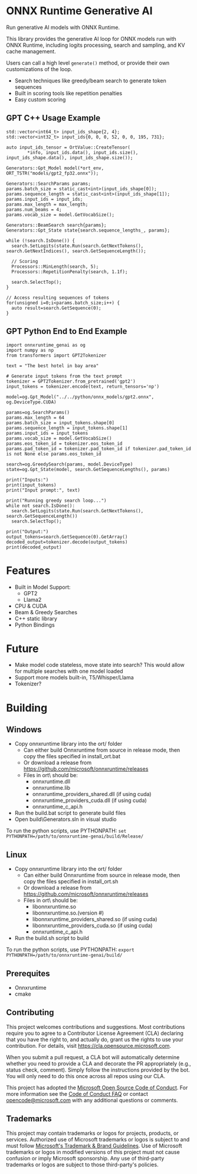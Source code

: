 # ONNX Runtime Generative AI

Run generative AI models with ONNX Runtime.

This library provides the generative AI loop for ONNX models run with ONNX Runtime, including logits processing, search and sampling, and KV cache management.

Users can call a high level `generate()` method, or provide their own customizations of the loop.

* Search techniques like greedy/beam search to generate token sequences
* Built in scoring tools like repetition penalties
* Easy custom scoring

## GPT C++ Usage Example

    std::vector<int64_t> input_ids_shape{2, 4};
    std::vector<int32_t> input_ids{0, 0, 0, 52, 0, 0, 195, 731};

    auto input_ids_tensor = OrtValue::CreateTensor(
            *info, input_ids.data(), input_ids.size(), input_ids_shape.data(), input_ids_shape.size());
     
    Generators::Gpt_Model model(*ort_env, ORT_TSTR("models/gpt2_fp32.onnx"));

    Generators::SearchParams params;
    params.batch_size = static_cast<int>(input_ids_shape[0]);
    params.sequence_length = static_cast<int>(input_ids_shape[1]);
    params.input_ids = input_ids;
    params.max_length = max_length;
    params.num_beams = 4;
    params.vocab_size = model.GetVocabSize();
 
    Generators::BeamSearch search{params};
    Generators::Gpt_State state{search.sequence_lengths_, params};
 
    while (!search.IsDone()) {
      search.SetLogits(state.Run(search.GetNextTokens(), search.GetNextIndices(), search.GetSequenceLength());
 
      // Scoring
      Processors::MinLength(search, 5);
      Processors::RepetitionPenalty(search, 1.1f);
 
      search.SelectTop();
    }

    // Access resulting sequences of tokens
    for(unsigned i=0;i<params.batch_size;i++) {
      auto result=search.GetSequence(0);
    }

## GPT Python End to End Example

    import onnxruntime_genai as og
    import numpy as np
    from transformers import GPT2Tokenizer

    text = "The best hotel in bay area"

    # Generate input tokens from the text prompt
    tokenizer = GPT2Tokenizer.from_pretrained('gpt2')
    input_tokens = tokenizer.encode(text, return_tensors='np')

    model=og.Gpt_Model("../../python/onnx_models/gpt2.onnx", og.DeviceType.CUDA)

    params=og.SearchParams()
    params.max_length = 64
    params.batch_size = input_tokens.shape[0]
    params.sequence_length = input_tokens.shape[1]
    params.input_ids = input_tokens
    params.vocab_size = model.GetVocabSize()
    params.eos_token_id = tokenizer.eos_token_id
    params.pad_token_id = tokenizer.pad_token_id if tokenizer.pad_token_id is not None else params.eos_token_id

    search=og.GreedySearch(params, model.DeviceType)
    state=og.Gpt_State(model, search.GetSequenceLengths(), params)

    print("Inputs:")
    print(input_tokens)
    print("Input prompt:", text)

    print("Running greedy search loop...")
    while not search.IsDone():
      search.SetLogits(state.Run(search.GetNextTokens(), search.GetSequenceLength())
      search.SelectTop();

    print("Output:")
    output_tokens=search.GetSequence(0).GetArray()
    decoded_output=tokenizer.decode(output_tokens)
    print(decoded_output)

# Features

* Built in Model Support:
  * GPT2
  * Llama2
* CPU & CUDA
* Beam & Greedy Searches
* C++ static library
* Python Bindings

# Future

* Make model code stateless, move state into search? This would allow for multiple searches with one model loaded
* Support more models built-in, T5/Whisper/Llama
* Tokenizer?

# Building

## Windows

* Copy onnxruntime library into the ort/ folder
  * Can either build Onnxruntime from source in release mode, then copy the files specified in install_ort.bat
  * Or download a release from https://github.com/microsoft/onnxruntime/releases
  * Files in ort\ should be:
    * onnxruntime.dll
    * onnxruntime.lib
    * onnxruntime_providers_shared.dll (if using cuda)
    * onnxruntime_providers_cuda.dll (if using cuda)
    * onnxruntime_c_api.h
* Run the build.bat script to generate build files
* Open build\Generators.sln in visual studio

To run the python scripts, use PYTHONPATH: `set PYTHONPATH=/path/to/onnxruntime-genai/build/Release/`

## Linux

* Copy onnxruntime library into the ort/ folder
  * Can either build Onnxruntime from source in release mode, then copy the files specified in install_ort.sh
  * Or download a release from https://github.com/microsoft/onnxruntime/releases
  * Files in ort\ should be:
    * libonnxruntime.so
    * libonnxruntime.so.(version #)
    * libonnxruntime_providers_shared.so (if using cuda)
    * libonnxruntime_providers_cuda.so (if using cuda)
    * onnxruntime_c_api.h
* Run the build.sh script to build

To run the python scripts, use PYTHONPATH: `export PYTHONPATH=/path/to/onnxruntime-genai/build/`

## Prerequites

* Onnxruntime
* cmake

## Contributing

This project welcomes contributions and suggestions.  Most contributions require you to agree to a
Contributor License Agreement (CLA) declaring that you have the right to, and actually do, grant us
the rights to use your contribution. For details, visit https://cla.opensource.microsoft.com.

When you submit a pull request, a CLA bot will automatically determine whether you need to provide
a CLA and decorate the PR appropriately (e.g., status check, comment). Simply follow the instructions
provided by the bot. You will only need to do this once across all repos using our CLA.

This project has adopted the [Microsoft Open Source Code of Conduct](https://opensource.microsoft.com/codeofconduct/).
For more information see the [Code of Conduct FAQ](https://opensource.microsoft.com/codeofconduct/faq/) or
contact [opencode@microsoft.com](mailto:opencode@microsoft.com) with any additional questions or comments.

## Trademarks

This project may contain trademarks or logos for projects, products, or services. Authorized use of Microsoft 
trademarks or logos is subject to and must follow 
[Microsoft's Trademark & Brand Guidelines](https://www.microsoft.com/en-us/legal/intellectualproperty/trademarks/usage/general).
Use of Microsoft trademarks or logos in modified versions of this project must not cause confusion or imply Microsoft sponsorship.
Any use of third-party trademarks or logos are subject to those third-party's policies.
